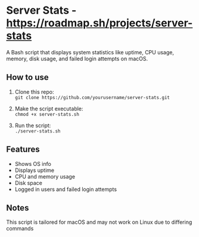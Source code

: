 # Server Stats - https://roadmap.sh/projects/server-stats

A Bash script that displays system statistics like uptime, CPU usage, memory, disk usage, and failed login attempts on macOS.

## How to use

1. Clone this repo:  
   `git clone https://github.com/yourusername/server-stats.git`

2. Make the script executable:  
   `chmod +x server-stats.sh`

3. Run the script:  
   `./server-stats.sh`

## Features

- Shows OS info  
- Displays uptime  
- CPU and memory usage  
- Disk space  
- Logged in users and failed login attempts

## Notes

This script is tailored for macOS and may not work on Linux due to differing commands

